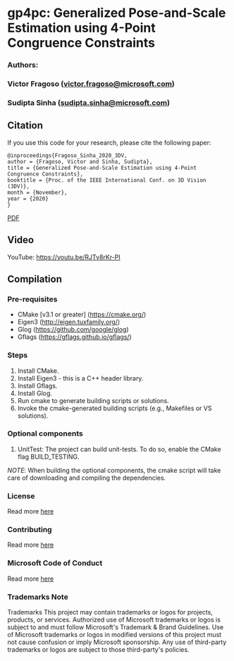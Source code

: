 # gp4pc: Generalized Pose-and-Scale Estimation using 4-Point Congruence Constraints

### Authors:
### Victor Fragoso (victor.fragoso@microsoft.com)
### Sudipta Sinha (sudipta.sinha@microsoft.com)

## Citation

If you use this code for your research, please cite the following paper:
```
@inproceedings{Fragoso_Sinha_2020_3DV,
author = {Fragoso, Victor and Sinha, Sudipta},
title = {Generalized Pose-and-Scale Estimation using 4-Point Congruence Constraints},
booktitle = {Proc. of the IEEE International Conf. on 3D Vision (3DV)},
month = {November},
year = {2020}
}
```

[PDF](https://arxiv.org/pdf/2011.13817.pdf)

## Video
YouTube: https://youtu.be/RJTv8rKr-PI

## Compilation

### Pre-requisites

- CMake [v3.1 or greater] (https://cmake.org/)
- Eigen3 (http://eigen.tuxfamily.org/)
- Glog (https://github.com/google/glog)
- Gflags (https://gflags.github.io/gflags/)

### Steps
 1. Install CMake.
 2. Install Eigen3 - this is a C++ header library.
 3. Install Gflags.
 4. Install Glog.
 5. Run cmake to generate building scripts or solutions.
 6. Invoke the cmake-generated building scripts (e.g., Makefiles or VS solutions).

### Optional components
 1. UnitTest: The project can build unit-tests. To do so, enable the CMake flag BUILD_TESTING.

*NOTE*: When building the optional components, the cmake script will take care of downloading and compiling the dependencies.

### License
Read more [here](./LICENSE.txt)

### Contributing
Read more [here](./CONTRIBUTING.md)

### Microsoft Code of Conduct
Read more [here](https://opensource.microsoft.com/codeofconduct)

### Trademarks Note
Trademarks This project may contain trademarks or logos for projects, products, or services. Authorized use of Microsoft trademarks or logos is subject to and must follow Microsoft's Trademark & Brand Guidelines. Use of Microsoft trademarks or logos in modified versions of this project must not cause confusion or imply Microsoft sponsorship. Any use of third-party trademarks or logos are subject to those third-party's policies.